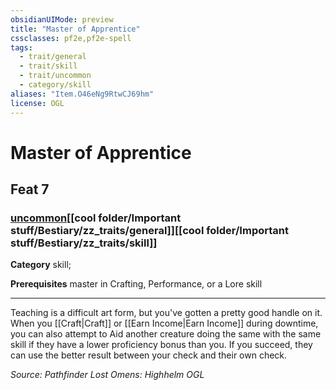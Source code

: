 ```yaml
---
obsidianUIMode: preview
title: "Master of Apprentice"
cssclasses: pf2e,pf2e-spell
tags:
  - trait/general
  - trait/skill
  - trait/uncommon
  - category/skill
aliases: "Item.O46eNg9RtwCJ69hm"
license: OGL
---
```

# Master of Apprentice
## Feat 7
### [uncommon](cool%20folder/Important%20stuff/Bestiary/zz_traits/uncommon.md "Uncommon Rarity Trait")[[cool folder/Important stuff/Bestiary/zz_traits/general]][[cool folder/Important stuff/Bestiary/zz_traits/skill]]

**Category** skill; 



**Prerequisites** master in Crafting, Performance, or a Lore skill
* * *
Teaching is a difficult art form, but you've gotten a pretty good handle on it. When you [[Craft|Craft]] or [[Earn Income|Earn Income]] during downtime, you can also attempt to Aid another creature doing the same with the same skill if they have a lower proficiency bonus than you. If you succeed, they can use the better result between your check and their own check.

*Source: Pathfinder Lost Omens: Highhelm*
*OGL*